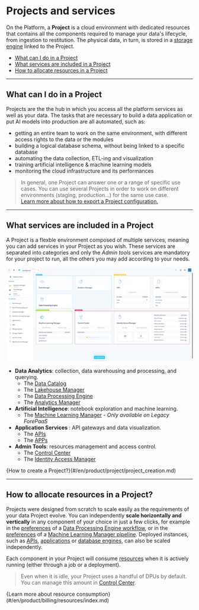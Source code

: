 # Projects and services

On the Platform, a **Project** is a cloud environment with dedicated resources that contains all the components required to manage your data's lifecycle, from ingestion to restitution. The physical data, in turn, is stored in a [storage engine](/en/product/project/storage-engine/index) linked to the Project.

* [What can I do in a Project](#what-can-i-do-in-a-project)
* [What services are included in a Project](#what-services-are-included-in-a-Project)
* [How to allocate resources in a Project](#how-to-allocate-resources-in-a-project)


---
## What can I do in a Project

Projects are the the hub in which you access all the platform services as well as your data. The tasks that are necessary to build a data application or put AI models into production are all automated, such as:
* getting an entire team to work on the same environment, with different access rights to the data or the modules
* building a logical database schema, without being linked to a specific database
* automating the data collection, ETL-ing and visualization
* training artificial intelligence & machine learning models
* monitoring the cloud infrastructure and its performances

> In general, one Project can answer one or a range of specific use cases. You can use several Projects in order to work on different environments (staging, production...) for the same use case.  
[Learn more about how to export a Project configuration.](/en/getting-further/export-import-project-config/index.md)

---
## What services are included in a Project
A Project is a flexble environment composed of multiple services, meaning you can add services in your Project as you wish. These services are separated into categories and only the *Admin tools* services are mandatory for your project to run, all the others you may add according to your needs.

![Project-components](picts/project_home.png)

* **Data Analytics**: collection, data warehousing and processing, and querying.
  * The [Data Catalog](/en/product/data-catalog/index)
  * The [Lakehouse Manager](/en/product/lakehouse-manager/index)
  * The [Data Processing Engine](/en/product/dpe/index)
  * The [Analytics Manager](/en/product/am/index)
* **Artificial Intelligence**: notebook exploration and machine learning.
  * The [Machine Learning Manager](/en/product/ml/index) - *Only available on Legacy ForePaaS*
* **Application Services** : API gateways and data visualization.
  * The [APIs](/en/product/api-manager/index)
  * The [APPs](/en/product/app-manager/index)
* **Admin Tools**: resources management and access control.
  * The [Control Center](/en/product/cc/index)
  * The [Identity Access Manager](/en/product/iam/index)

{How to create a Project?}(#/en/product/project/project_creation.md)

---
## How to allocate resources in a Project? 

Projects were designed from scratch to scale easily as the requirements of your data Project evolve. You can independently **scale horizontally and vertically** in any component of your choice in just a few clicks, for example in the [preferences](/en/product/dpe/jobs/resources) of a [Data Processing Engine workflow](/en/product/dpe/workflows/index.md), or in the [preferences](/en/product/ml/pipelines/execute/preferences) of a [Machine Learning Manager pipeline](/en/product/ml/pipelines/index.md). Deployed instances, such as [APIs](en/product/api-manager/index), [applications](/en/product/app-manager/index) or [database engines](/en/product/project/storage-engine/index), can also be scaled independently.

Each component in your Project will consume [resources](/en/product/billing/resources/index) when it is actively running (either through a job or a deployment).

> Even when it is idle, your Project uses a handful of DPUs by default. You can manage this amount in [Control Center](/en/product/cc/index).

{Learn more about resource consumption}(#/en/product/billing/resources/index.md)